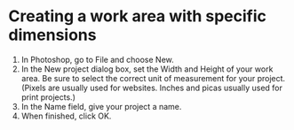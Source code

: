 # Creating a work area with specific dimensions

1. In Photoshop, go to File and choose New.
2. In the New project dialog box, set the Width and Height of your work area. Be sure to select the correct unit of measurement for your project. (Pixels are usually used for websites. Inches and picas usually used for print projects.) 
3. In the Name field, give your project a name.
4. When finished, click OK.